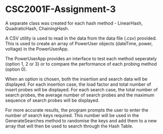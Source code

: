# CSC2001F-Assignment-3

A separate class was created for each hash method - LinearHash, QuadraticHash, ChainingHash.

A CSV utility is used to read in the data from the data file (.csv) provided. This is used to create an array of PowerUser objects (dateTime, power, voltage) in the PowerUserApp.

The PowerUserApp provides an interface to test each method seperately (option 1, 2 or 3) or to compare the performance of each probing method (option 0). 

When an option is chosen, both the insertion and search data will be displayed.
For each insertion case, the load factor and total number of insert probes will be displayed. 
For each search case, the total number of search probes, the average number of search probes and the maximum sequence of search probes will be displayed.

For more accurate results, the program prompts the user to enter the number of search keys required. This number will be used in the GenerateSearches method to randomise the keys and add them to a new array that will then be used to search through the Hash Table.

